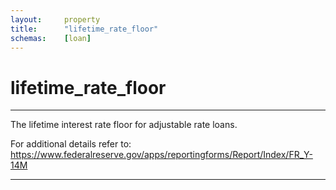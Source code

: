 ```yaml
---
layout:     property
title:      "lifetime_rate_floor"
schemas:    [loan]
---
```


# lifetime_rate_floor

---

The lifetime interest rate floor for adjustable rate loans.

For additional details refer to: https://www.federalreserve.gov/apps/reportingforms/Report/Index/FR_Y-14M

--- 